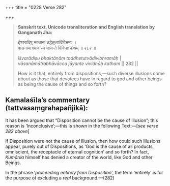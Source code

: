 +++
title = "0228 Verse 282"

+++
> **Sanskrit text, Unicode transliteration and English translation by Ganganath Jha:** 
>
> ईश्वरादिषु भक्तानां तद्धेतुत्वादिविभ्रमाः ।  
> वासनामात्रभावाच्च जायन्ते विविधाः कथम् ॥ २८२ ॥ 
>
> *īśvarādiṣu bhaktānāṃ taddhetutvādivibhramāḥ* \|  
> *vāsanāmātrabhāvācca jāyante vividhāḥ katham* \|\| 282 \|\| 
>
> How is it that, entirely from dispositions,—such diverse illusions come about as those that devotees have in regard to god and other beings as being the cause of things and so forth?



## Kamalaśīla’s commentary (tattvasaṃgrahapañjikā):

It has been argued that “Disposition cannot be the cause of Illusion”; this reason is ‘Inconclusive’;—this is shown in the following Text:—[*see verse 282 above*]

If Disposition were not the cause of Illusion, then how could such Illusions appear, purely out of Dispositions, as ‘God is the cause of all products, omniscient, the receptacle of eternal cognition’ and so forth? In fact, *Kumārila* himself has denied a creator of the world, like God and other Beings.

In the phrase ‘*proceeding entirely from Disposition*’, the term ‘entirely’ is for the purpose of excluding a *real* background.—(282)


